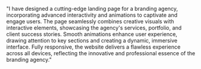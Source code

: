 "I have designed a cutting-edge landing page for a branding agency, incorporating advanced interactivity and animations to captivate and engage users. The page seamlessly combines creative visuals with interactive elements, showcasing the agency's services, portfolio, and client success stories. Smooth animations enhance user experience, drawing attention to key sections and creating a dynamic, immersive interface. Fully responsive, the website delivers a flawless experience across all devices, reflecting the innovative and professional essence of the branding agency."
